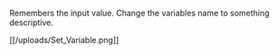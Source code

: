 Remembers the input value. Change the variables name to something descriptive.

[[/uploads/Set_Variable.png]]